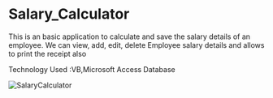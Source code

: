 # Salary_Calculator

This is an basic application to calculate and save the salary details of an employee. 
We can view, add, edit, delete Employee salary details and allows to print the receipt also 

Technology Used :VB,Microsoft Access Database

![SalaryCalculator](https://user-images.githubusercontent.com/69053630/114953790-29f88c80-9e27-11eb-9075-461b5bba02a5.PNG)


